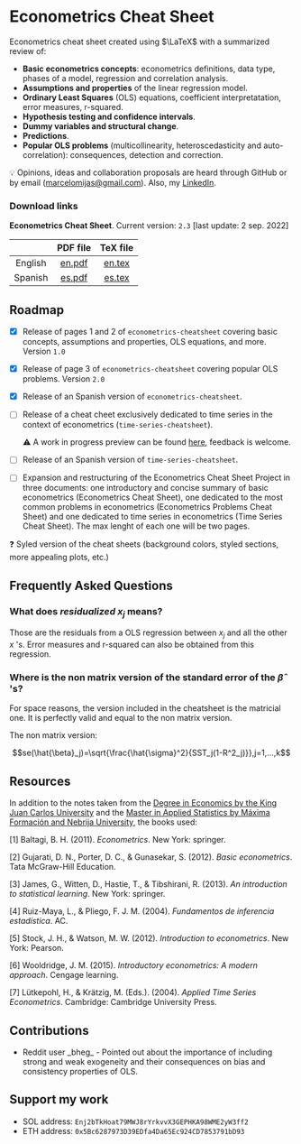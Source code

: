 # Econometrics Cheat Sheet

Econometrics cheat sheet created using $\LaTeX$ with a summarized review of:

* **Basic econometrics concepts**: econometrics definitions, data type, phases of a model, regression and correlation analysis.
* **Assumptions and properties** of the linear regression model.
* **Ordinary Least Squares** (OLS) equations, coefficient interpretatation, error measures, r-squared.
* **Hypothesis testing and confidence intervals**.
* **Dummy variables and structural change**.
* **Predictions**.
* **Popular OLS problems** (multicollinearity, heteroscedasticity and auto-correlation): consequences, detection and correction.

:bulb: Opinions, ideas and collaboration proposals are heard through GitHub or by email (marcelomijas@gmail.com). Also, my [LinkedIn](https://www.linkedin.com/in/marcelomorenop/).

### Download links

**Econometrics Cheat Sheet**. Current version: `2.3` [last update: 2 sep. 2022]

|         | PDF file                                                          | TeX file                                                            |
| :-----: | :---------------------------------------------------------------: | :-----------------------------------------------------------------: |
| English | [en.pdf](econometrics-cheatsheet/econometrics-cheatsheet-en.pdf)  | [en.tex](econometrics-cheatsheet/econometrics-cheatsheet-en.tex)    |
| Spanish | [es.pdf](econometrics-cheatsheet/econometrics-cheatsheet-es.pdf)  | [es.tex](econometrics-cheatsheet/econometrics-cheatsheet-es.tex)    |

## Roadmap

- [x] Release of pages 1 and 2 of `econometrics-cheatsheet` covering basic concepts, assumptions and properties, OLS equations, and more. Version `1.0`

- [x] Release of page 3 of `econometrics-cheatsheet` covering popular OLS problems. Version `2.0`

- [x] Release of an Spanish version of `econometrics-cheatsheet`.

- [ ] Release of a cheat cheet exclusively dedicated to time series in the context of econometrics (`time-series-cheatsheet`).

     :warning: A work in progress preview can be found [here](time-series-cheatsheet/time-series-cheatsheet-en.pdf), feedback is welcome.

- [ ] Release of an Spanish version of `time-series-cheatsheet`.

- [ ] Expansion and restructuring of the Econometrics Cheat Sheet Project in three documents: one introductory and concise summary of basic econometrics (Econometrics Cheat Sheet), one dedicated to the most common problems in econometrics (Econometrics Problems Cheat Sheet) and one dedicated to time series in econometrics (Time Series Cheat Sheet). The max lenght of each one will be two pages.

:question: Syled version of the cheat sheets (background colors, styled sections, more appealing plots, etc.)

## Frequently Asked Questions

### What does $residualized$ $x_j$ means?

Those are the residuals from a OLS regression between $x_j$ and all the other $x$ 's. Error measures and r-squared can also be obtained from this regression.

### Where is the non matrix version of the standard error of the $\hat{\beta}$ 's?

For space reasons, the version included in the cheatsheet is the matricial one. It is perfectly valid and equal to the non matrix version.

The non matrix version:

$$se(\hat{\beta}_j)=\sqrt{\frac{\hat{\sigma}^2}{SST_j(1-R^2_j)}},j=1,...,k$$

## Resources

In addition to the notes taken from the [Degree in Economics by the King Juan Carlos University](https://www.urjc.es/universidad/calidad/560-economia) and the [Master in Applied Statistics by Máxima Formación and Nebrija University](https://www.maximaformacion.es/masters/master-de-estadistica-aplicada-con-r-software/), the books used:

[1] Baltagi, B. H. (2011). *Econometrics*. New York: springer.

[2] Gujarati, D. N., Porter, D. C., & Gunasekar, S. (2012). *Basic econometrics*. Tata McGraw-Hill Education.

[3] James, G., Witten, D., Hastie, T., & Tibshirani, R. (2013). *An introduction to statistical learning*. New York: springer.

[4] Ruiz-Maya, L., & Pliego, F. J. M. (2004). *Fundamentos de inferencia estadística*. AC.

[5] Stock, J. H., & Watson, M. W. (2012). *Introduction to econometrics*. New York: Pearson.

[6] Wooldridge, J. M. (2015). *Introductory econometrics: A modern approach*. Cengage learning.

[7] Lütkepohl, H., & Krätzig, M. (Eds.). (2004). *Applied Time Series Econometrics*. Cambridge: Cambridge University Press.

## Contributions

* Reddit user \_bheg_ - Pointed out about the importance of including strong and weak exogeneity and their consequences on bias and consistency properties of OLS.

## Support my work

* SOL address: `Enj2bTkHoat79MWJ8rYrkvvX3GEPHKA98WME2yW3ff2`
* ETH address: `0x5Bc6287973D39EDfa4Da65Ec924CD7853791bD93`
